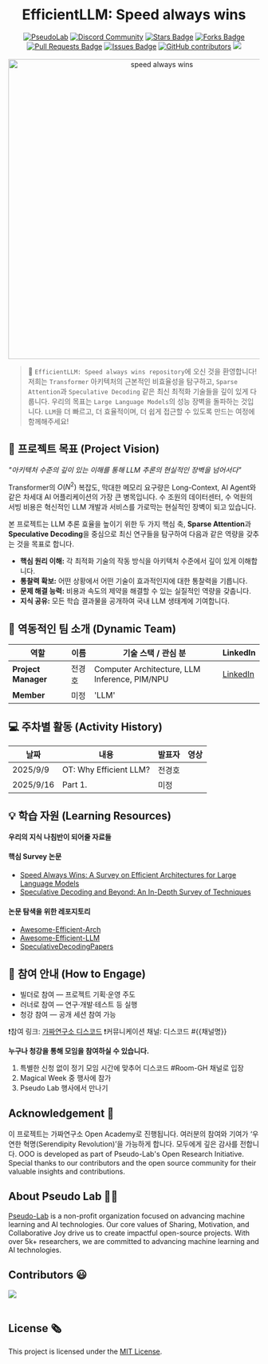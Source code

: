 <h1 align="center"> EfficientLLM: Speed always wins </h1>

<div align="center">
<a href="https://pseudo-lab.com"><img src="https://img.shields.io/badge/PseudoLab-S10-3776AB" alt="PseudoLab"/></a>
<a href="https://discord.gg/EPurkHVtp2"><img src="https://img.shields.io/badge/Discord-BF40BF" alt="Discord Community"/></a>
<a href="https://github.com/Pseudo-Lab/10th-template/stargazers"><img src="https://img.shields.io/github/stars/Pseudo-Lab/10th-template" alt="Stars Badge"/></a>
<a href="https://github.com/Pseudo-Lab/10th-template/network/members"><img src="https://img.shields.io/github/forks/Pseudo-Lab/10th-template" alt="Forks Badge"/></a>
<a href="https://github.com/Pseudo-Lab/10th-template/pulls"><img src="https://img.shields.io/github/issues-pr/Pseudo-Lab/10th-template" alt="Pull Requests Badge"/></a>
<a href="https://github.com/Pseudo-Lab/10th-template/issues"><img src="https://img.shields.io/github/issues/Pseudo-Lab/10th-template" alt="Issues Badge"/></a>
<a href="https://github.com/Pseudo-Lab/10th-template/graphs/contributors"><img alt="GitHub contributors" src="https://img.shields.io/github/contributors/Pseudo-Lab/10th-template?color=2b9348"></a>
<a href="https://hits.seeyoufarm.com"><img src="https://hits.seeyoufarm.com/api/count/incr/badge.svg?url=https%3A%2F%2Fgithub.com%2Fpseudo-lab%2F10th-template&count_bg=%2379C83D&title_bg=%23555555&icon=&icon_color=%23E7E7E7&title=hits&edge_flat=false"/></a>
</div>
<br>

<!-- sheilds: https://shields.io/ -->
<!-- hits badge: https://hits.seeyoufarm.com/ -->

<div align="center">
  <img src="./speed_always_wins.png" alt="speed always wins" width="600"/>
</div>

> 🚀 `EfficientLLM: Speed always wins repository`에 오신 것을 환영합니다! 저희는 `Transformer` 아키텍처의 근본적인 비효율성을 탐구하고, `Sparse Attention`과 `Speculative Decoding` 같은 최신 최적화 기술들을 깊이 있게 다룹니다. 우리의 목표는 `Large Language Models`의 성능 장벽을 돌파하는 것입니다. `LLM`을 더 빠르고, 더 효율적이며, 더 쉽게 접근할 수 있도록 만드는 여정에 함께해주세요!

## 🌟 프로젝트 목표 (Project Vision)
_"아키텍처 수준의 깊이 있는 이해를 통해 LLM 추론의 현실적인 장벽을 넘어서다"_

Transformer의 $O(N^2)$ 복잡도, 막대한 메모리 요구량은 Long-Context, AI Agent와 같은 차세대 AI 어플리케이션의 가장 큰 병목입니다. 수 조원의 데이터센터, 수 억원의 서빙 비용은 혁신적인 LLM 개발과 서비스를 가로막는 현실적인 장벽이 되고 있습니다.

본 프로젝트는 LLM 추론 효율을 높이기 위한 두 가지 핵심 축, **Sparse Attention**과 **Speculative Decoding**을 중심으로 최신 연구들을 탐구하여 다음과 같은 역량을 갖추는 것을 목표로 합니다.

- **핵심 원리 이해:** 각 최적화 기술의 작동 방식을 아키텍처 수준에서 깊이 있게 이해합니다.
- **통찰력 확보:** 어떤 상황에서 어떤 기술이 효과적인지에 대한 통찰력을 기릅니다.
- **문제 해결 능력:** 비용과 속도의 제약을 해결할 수 있는 실질적인 역량을 갖춥니다.
- **지식 공유:** 모든 학습 결과물을 공개하여 국내 LLM 생태계에 기여합니다.

## 🧑 역동적인 팀 소개 (Dynamic Team)

| 역할          | 이름 |  기술 스택 / 관심 분                                                                 | LinkedIn                          |
|---------------|------|-----------------------------------------------------------------------|----------------------------------------|
| **Project Manager** | 전경호 | Computer Architecture, LLM Inference, PIM/NPU | [LinkedIn](https://www.linkedin.com/in/kyoungho-jeun-590295218/)
| **Member** | 미정 | 'LLM' |                   

## 💻 주차별 활동 (Activity History)

| 날짜 | 내용 | 발표자 | 영상 |
| -------- | -------- | ---- | ---- |
| 2025/9/9 | OT: Why Efficient LLM? | 전경호 | |
| 2025/9/16 |  Part 1. | 미정 | |

## 💡 학습 자원 (Learning Resources)
**우리의 지식 나침반이 되어줄 자료들**
#### 핵심 Survey 논문
- [Speed Always Wins: A Survey on Efficient Architectures for Large Language Models](https://arxiv.org/abs/2406.08248)
- [Speculative Decoding and Beyond: An In-Depth Survey of Techniques](https://arxiv.org/abs/2406.08159)

#### 논문 탐색을 위한 레포지토리
- [Awesome-Efficient-Arch](https://github.com/weigao266/Awesome-Efficient-Arch)
- [Awesome-Efficient-LLM](https://github.com/horseee/Awesome-Efficient-LLM)
- [SpeculativeDecodingPapers](https://github.com/hemingkx/SpeculativeDecodingPapers)


## 🌱 참여 안내 (How to Engage)
- 빌더로 참여 — 프로젝트 기획·운영 주도
- 러너로 참여 — 연구·개발·테스트 등 실행
- 청강 참여 — 공개 세션 참여 가능

❗️참여 링크: [가짜연구소 디스코드](https://discord.gg/EPurkHVtp2)
❗️커뮤니케이션 채널: 디스코드 #{{채널명}}

**누구나 청강을 통해 모임을 참여하실 수 있습니다.**  
1. 특별한 신청 없이 정기 모임 시간에 맞추어 디스코드 #Room-GH 채널로 입장
2. Magical Week 중 행사에 참가
3. Pseudo Lab 행사에서 만나기

## Acknowledgement 🙏

이 프로젝트는 가짜연구소 Open Academy로 진행됩니다.
여러분의 참여와 기여가 ‘우연한 혁명(Serendipity Revolution)’을 가능하게 합니다. 모두에게 깊은 감사를 전합니다.
OOO is developed as part of Pseudo-Lab's Open Research Initiative. Special thanks to our contributors and the open source community for their valuable insights and contributions.

## About Pseudo Lab 👋🏼</h2>

[Pseudo-Lab](https://pseudo-lab.com/) is a non-profit organization focused on advancing machine learning and AI technologies. Our core values of Sharing, Motivation, and Collaborative Joy drive us to create impactful open-source projects. With over 5k+ researchers, we are committed to advancing machine learning and AI technologies.

<h2>Contributors 😃</h2>
<a href="https://github.com/Pseudo-Lab/10th-template/graphs/contributors">
  <img src="https://contrib.rocks/image?repo=Pseudo-Lab/10th-template" />
</a>
<br><br>

<h2>License 🗞</h2>

This project is licensed under the [MIT License](https://opensource.org/licenses/MIT).
